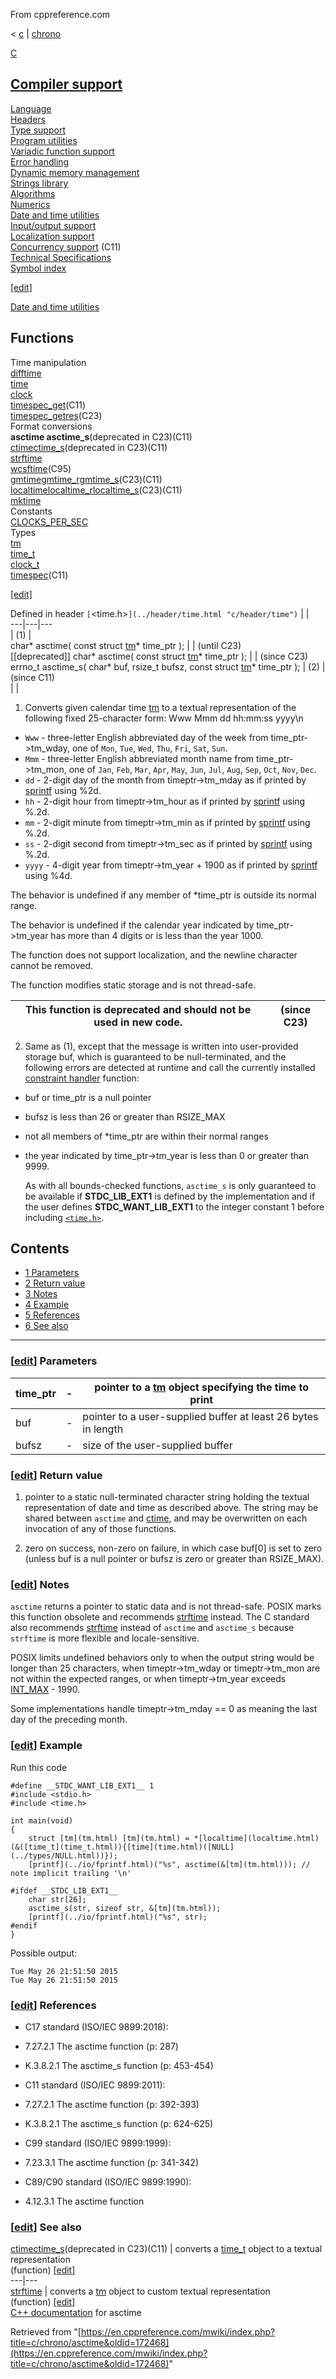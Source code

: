 From cppreference.com

< [c](../../c.html "c")‎ | [chrono](../chrono.html "c/chrono")

[ C](../../c.html "c")

[Compiler support](../compiler_support.html "c/compiler support")  
---  
[Language](../language.html "c/language")  
[Headers](../header.html "c/header")  
[Type support](../types.html "c/types")  
[Program utilities](../program.html "c/program")  
[Variadic function support](../variadic.html "c/variadic")  
[Error handling](../error.html "c/error")  
[Dynamic memory management](../memory.html "c/memory")  
[Strings library](../string.html "c/string")  
[Algorithms](../algorithm.html "c/algorithm")  
[Numerics](../numeric.html "c/numeric")  
[Date and time utilities](../chrono.html "c/chrono")  
[Input/output support](../io.html "c/io")  
[Localization support](../locale.html "c/locale")  
[Concurrency support](../thread.html "c/thread") (C11)  
[Technical Specifications](../experimental.html "c/experimental")  
[Symbol index](../index.html "c/symbol index")  
  
[[edit]](https://en.cppreference.com/mwiki/index.php?title=Template:c/navbar_content&action=edit)

[ Date and time utilities](../chrono.html "c/chrono")

Functions  
---  
Time manipulation  
[difftime](difftime.html "c/chrono/difftime")  
[time](time.html "c/chrono/time")  
[clock](clock.html "c/chrono/clock")  
[timespec_get](timespec_get.html "c/chrono/timespec get")(C11)  
[timespec_getres](timespec_getres.html "c/chrono/timespec getres")(C23)  
Format conversions  
**asctime asctime_s**(deprecated in C23)(C11)  
[ctimectime_s](ctime.html "c/chrono/ctime")(deprecated in C23)(C11)  
[strftime](strftime.html "c/chrono/strftime")  
[wcsftime](wcsftime.html "c/chrono/wcsftime")(C95)  
[gmtimegmtime_rgmtime_s](gmtime.html "c/chrono/gmtime")(C23)(C11)  
[localtimelocaltime_rlocaltime_s](localtime.html "c/chrono/localtime")(C23)(C11)  
[mktime](mktime.html "c/chrono/mktime")  
Constants  
[CLOCKS_PER_SEC](CLOCKS_PER_SEC.html "c/chrono/CLOCKS PER SEC")  
Types  
[tm](tm.html "c/chrono/tm")  
[time_t](time_t.html "c/chrono/time t")  
[clock_t](clock_t.html "c/chrono/clock t")  
[timespec](timespec.html "c/chrono/timespec")(C11)  
  
[[edit]](https://en.cppreference.com/mwiki/index.php?title=Template:c/chrono/navbar_content&action=edit)

Defined in header `[`<time.h>`](../header/time.html "c/header/time")` |  |   
---|---|---  
| (1) |   
char* asctime( const struct [tm](tm.html)* time_ptr ); |  | (until C23)  
[[deprecated]] char* asctime( const struct [tm](tm.html)* time_ptr ); |  |  (since C23)  
errno_t asctime_s( char* buf, rsize_t bufsz, const struct [tm](tm.html)* time_ptr ); |  (2)  |  (since C11)  
| |   
  
1) Converts given calendar time [tm](tm.html "c/chrono/tm") to a textual representation of the following fixed 25-character form: Www Mmm dd hh:mm:ss yyyy\n

  * `Www` \- three-letter English abbreviated day of the week from time_ptr->tm_wday, one of `Mon`, `Tue`, `Wed`, `Thu`, `Fri`, `Sat`, `Sun`. 
  * `Mmm` \- three-letter English abbreviated month name from time_ptr->tm_mon, one of `Jan`, `Feb`, `Mar`, `Apr`, `May`, `Jun`, `Jul`, `Aug`, `Sep`, `Oct`, `Nov`, `Dec`. 
  * `dd` \- 2-digit day of the month from timeptr->tm_mday as if printed by [sprintf](../io/fprintf.html "c/io/fprintf") using %2d. 
  * `hh` \- 2-digit hour from timeptr->tm_hour as if printed by [sprintf](../io/fprintf.html "c/io/fprintf") using %.2d. 
  * `mm` \- 2-digit minute from timeptr->tm_min as if printed by [sprintf](../io/fprintf.html "c/io/fprintf") using %.2d. 
  * `ss` \- 2-digit second from timeptr->tm_sec as if printed by [sprintf](../io/fprintf.html "c/io/fprintf") using %.2d. 
  * `yyyy` \- 4-digit year from timeptr->tm_year + 1900 as if printed by [sprintf](../io/fprintf.html "c/io/fprintf") using %4d.



The behavior is undefined if any member of *time_ptr is outside its normal range.

The behavior is undefined if the calendar year indicated by time_ptr->tm_year has more than 4 digits or is less than the year 1000.

The function does not support localization, and the newline character cannot be removed.

The function modifies static storage and is not thread-safe.

This function is deprecated and should not be used in new code. | (since C23)  
---|---  
  
2) Same as (1), except that the message is written into user-provided storage buf, which is guaranteed to be null-terminated, and the following errors are detected at runtime and call the currently installed [constraint handler](../error/set_constraint_handler_s.html "c/error/set constraint handler s") function: 

    

  * buf or time_ptr is a null pointer 
  * bufsz is less than 26 or greater than RSIZE_MAX
  * not all members of *time_ptr are within their normal ranges 
  * the year indicated by time_ptr->tm_year is less than 0 or greater than 9999. 


    As with all bounds-checked functions, `asctime_s` is only guaranteed to be available if __STDC_LIB_EXT1__ is defined by the implementation and if the user defines __STDC_WANT_LIB_EXT1__ to the integer constant 1 before including [`<time.h>`](../header/time.html "c/header/time").

## Contents

  * [1 Parameters](asctime.html#Parameters)
  * [2 Return value](asctime.html#Return_value)
  * [3 Notes](asctime.html#Notes)
  * [4 Example](asctime.html#Example)
  * [5 References](asctime.html#References)
  * [6 See also](asctime.html#See_also)

  
---  
  
### [[edit](https://en.cppreference.com/mwiki/index.php?title=c/chrono/asctime&action=edit&section=1 "Edit section: Parameters")] Parameters

time_ptr  |  \-  |  pointer to a [tm](tm.html "c/chrono/tm") object specifying the time to print   
---|---|---  
buf  |  \-  |  pointer to a user-supplied buffer at least 26 bytes in length   
bufsz  |  \-  |  size of the user-supplied buffer   
  
### [[edit](https://en.cppreference.com/mwiki/index.php?title=c/chrono/asctime&action=edit&section=2 "Edit section: Return value")] Return value

1) pointer to a static null-terminated character string holding the textual representation of date and time as described above. The string may be shared between `asctime` and [ctime](ctime.html "c/chrono/ctime"), and may be overwritten on each invocation of any of those functions.

2) zero on success, non-zero on failure, in which case buf[0] is set to zero (unless buf is a null pointer or bufsz is zero or greater than RSIZE_MAX).

### [[edit](https://en.cppreference.com/mwiki/index.php?title=c/chrono/asctime&action=edit&section=3 "Edit section: Notes")] Notes

`asctime` returns a pointer to static data and is not thread-safe. POSIX marks this function obsolete and recommends [strftime](strftime.html "c/chrono/strftime") instead. The C standard also recommends [strftime](strftime.html "c/chrono/strftime") instead of `asctime` and `asctime_s` because `strftime` is more flexible and locale-sensitive. 

POSIX limits undefined behaviors only to when the output string would be longer than 25 characters, when timeptr->tm_wday or timeptr->tm_mon are not within the expected ranges, or when timeptr->tm_year exceeds [INT_MAX](../types/limits.html) - 1990. 

Some implementations handle timeptr->tm_mday == 0 as meaning the last day of the preceding month. 

### [[edit](https://en.cppreference.com/mwiki/index.php?title=c/chrono/asctime&action=edit&section=4 "Edit section: Example")] Example

Run this code
    
    
    #define __STDC_WANT_LIB_EXT1__ 1
    #include <stdio.h>
    #include <time.h>
     
    int main(void)
    {
        struct [tm](tm.html) [tm](tm.html) = *[localtime](localtime.html)(&([time_t](time_t.html)){[time](time.html)([NULL](../types/NULL.html))});
        [printf](../io/fprintf.html)("%s", asctime(&[tm](tm.html))); // note implicit trailing '\n'
     
    #ifdef __STDC_LIB_EXT1__
        char str[26];
        asctime_s(str, sizeof str, &[tm](tm.html));
        [printf](../io/fprintf.html)("%s", str);
    #endif
    }

Possible output: 
    
    
    Tue May 26 21:51:50 2015
    Tue May 26 21:51:50 2015

### [[edit](https://en.cppreference.com/mwiki/index.php?title=c/chrono/asctime&action=edit&section=5 "Edit section: References")] References

  * C17 standard (ISO/IEC 9899:2018): 



    

  * 7.27.2.1 The asctime function (p: 287) 



    

  * K.3.8.2.1 The asctime_s function (p: 453-454) 



  * C11 standard (ISO/IEC 9899:2011): 



    

  * 7.27.2.1 The asctime function (p: 392-393) 



    

  * K.3.8.2.1 The asctime_s function (p: 624-625) 



  * C99 standard (ISO/IEC 9899:1999): 



    

  * 7.23.3.1 The asctime function (p: 341-342) 



  * C89/C90 standard (ISO/IEC 9899:1990): 



    

  * 4.12.3.1 The asctime function 



### [[edit](https://en.cppreference.com/mwiki/index.php?title=c/chrono/asctime&action=edit&section=6 "Edit section: See also")] See also

[ ctimectime_s](ctime.html "c/chrono/ctime")(deprecated in C23)(C11) |  converts a [time_t](time_t.html "c/chrono/time t") object to a textual representation   
(function) [[edit]](https://en.cppreference.com/mwiki/index.php?title=Template:c/chrono/dsc_ctime&action=edit)  
---|---  
[ strftime](strftime.html "c/chrono/strftime") |  converts a [tm](tm.html "c/chrono/tm") object to custom textual representation   
(function) [[edit]](https://en.cppreference.com/mwiki/index.php?title=Template:c/chrono/dsc_strftime&action=edit)  
[C++ documentation](../../cpp/chrono/c/asctime.html "cpp/chrono/c/asctime") for asctime  
  
Retrieved from "[https://en.cppreference.com/mwiki/index.php?title=c/chrono/asctime&oldid=172468](https://en.cppreference.com/mwiki/index.php?title=c/chrono/asctime&oldid=172468)" 
